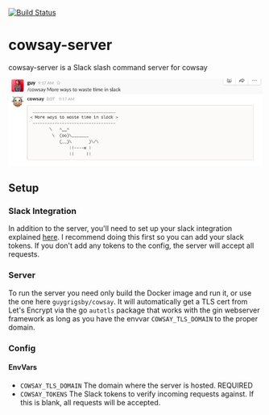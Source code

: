 [![Build Status](https://travis-ci.org/guygrigsby/cowsay-server.svg?branch=master)](https://travis-ci.org/guygrigsby/cowsay-server)

# cowsay-server
cowsay-server is a Slack slash command server for cowsay

![Sample](/image/sample.png)

## Setup

### Slack Integration

In addition to the server, you'll need to set up your slack integration explained [here](https://api.slack.com/slash-commands). I recommend doing this first so you can add your slack tokens. If you don't add any tokens to the config, the server will accept all requests.

### Server

  To run the server you need only build the Docker image and run it, or use the one here `guygrigsby/cowsay`. It will automatically get a TLS cert from Let's Encrypt via the go `autotls` package that works with the gin webserver framework as long as you have the envvar `COWSAY_TLS_DOMAIN` to the proper domain.

### Config

#### EnvVars
 - `COWSAY_TLS_DOMAIN` The domain where the server is hosted. REQUIRED
 - `COWSAY_TOKENS` The Slack tokens to verify incoming requests against. If this is blank, all requests will be accepted.

